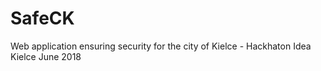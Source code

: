 # SafeCK
Web application ensuring security for the city of Kielce - Hackhaton Idea Kielce June 2018
